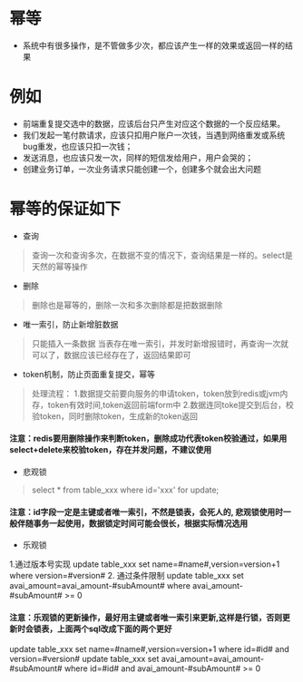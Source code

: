 # 幂等
- 系统中有很多操作，是不管做多少次，都应该产生一样的效果或返回一样的结果

# 例如

- 前端重复提交选中的数据，应该后台只产生对应这个数据的一个反应结果。 
- 我们发起一笔付款请求，应该只扣用户账户一次钱，当遇到网络重发或系统bug重发，也应该只扣一次钱； 
- 发送消息，也应该只发一次，同样的短信发给用户，用户会哭的； 
- 创建业务订单，一次业务请求只能创建一个，创建多个就会出大问题

# 幂等的保证如下

- 查询
> 查询一次和查询多次，在数据不变的情况下，查询结果是一样的。select是天然的幂等操作 

- 删除
> 删除也是幂等的，删除一次和多次删除都是把数据删除

- 唯一索引，防止新增脏数据 
> 只能插入一条数据
  当表存在唯一索引，并发时新增报错时，再查询一次就可以了，数据应该已经存在了，返回结果即可

- token机制，防止页面重复提交，幂等 
> 处理流程： 
1.数据提交前要向服务的申请token，token放到redis或jvm内存，token有效时间,token返回前端form中 
2.数据连同toke提交到后台，校验token，同时删除token，生成新的token返回 

#### 注意：redis要用删除操作来判断token，删除成功代表token校验通过，如果用select+delete来校验token，存在并发问题，不建议使用


- 悲观锁 
> select * from table_xxx where id='xxx' for update; 

####  注意：id字段一定是主键或者唯一索引，不然是锁表，会死人的, 悲观锁使用时一般伴随事务一起使用，数据锁定时间可能会很长，根据实际情况选用 

- 乐观锁

1.通过版本号实现 
update table_xxx set name=#name#,version=version+1 where version=#version# 
2. 通过条件限制 
update table_xxx set avai_amount=avai_amount-#subAmount# where avai_amount-#subAmount# >= 0 

####   注意：乐观锁的更新操作，最好用主键或者唯一索引来更新,这样是行锁，否则更新时会锁表，上面两个sql改成下面的两个更好 
update table_xxx set name=#name#,version=version+1 where id=#id# and version=#version# 
update table_xxx set avai_amount=avai_amount-#subAmount# where id=#id# and avai_amount-#subAmount# >= 0 